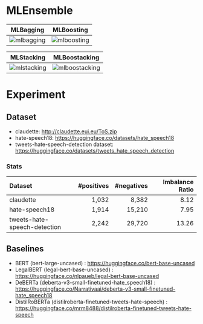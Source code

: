 # MLEnsemble

| MLBagging | MLBoosting |
:--:|:--:
| ![mlbagging](https://user-images.githubusercontent.com/24326273/167428926-4f2eab61-070a-4ad1-b740-fa09f87b4b69.png) | ![mlboosting](https://user-images.githubusercontent.com/24326273/167429014-f41a7251-4aa0-4302-b9e4-416ebec648a3.png) |

| MLStacking | MLBoostacking |
:--:|:--:
| ![mlstacking](https://user-images.githubusercontent.com/24326273/167429038-50d5e7c0-0834-4b20-9f36-7bd61299d460.png) | ![mlboostacking](https://user-images.githubusercontent.com/24326273/167429063-e23adaaf-d2ed-4646-9bc6-68e71ed3a4f3.png) |


# Experiment

## Dataset
- claudette: http://claudette.eui.eu/ToS.zip
- hate-speech18: https://huggingface.co/datasets/hate_speech18 
- tweets-hate-speech-detection dataset: https://huggingface.co/datasets/tweets_hate_speech_detection


### Stats
| Dataset | #positives | #negatives | Imbalance Ratio |
:---|---:|---:|---:
| claudette | 1,032 | 8,382| 8.12 |
| hate-speech18 | 1,914 | 15,210 | 7.95 |
| tweets-hate-speech-detection | 2,242 | 29,720 | 13.26 |


## Baselines
- BERT (bert-large-uncased) : https://huggingface.co/bert-base-uncased
- LegalBERT (legal-bert-base-uncased) : https://huggingface.co/nlpaueb/legal-bert-base-uncased
- DeBERTa (deberta-v3-small-finetuned-hate_speech18) : https://huggingface.co/Narrativaai/deberta-v3-small-finetuned-hate_speech18
- DistilRoBERTa (distilroberta-finetuned-tweets-hate-speech) : https://huggingface.co/mrm8488/distilroberta-finetuned-tweets-hate-speech
